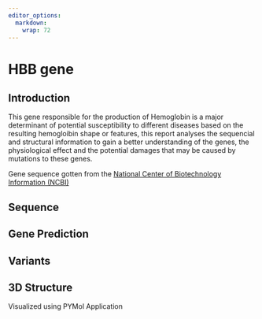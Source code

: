 ```yaml
---
editor_options: 
  markdown: 
    wrap: 72
---
```


# HBB gene

## Introduction

This gene responsible for the production of Hemoglobin is a major
determinant of potential susceptibility to different diseases based on
the resulting hemogloibin shape or features, this report analyses the
sequencial and structural information to gain a better understanding of
the genes, the physiological effect and the potential damages that may
be caused by mutations to these genes.

Gene sequence gotten from the [National Center of Biotechnology Information (NCBI)](https://www.ncbi.nlm.nih.gov/)
## Sequence

## Gene Prediction

## Variants

## 3D Structure
Visualized using PYMol Application